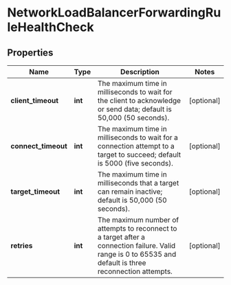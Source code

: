 # NetworkLoadBalancerForwardingRuleHealthCheck

## Properties
| Name | Type | Description | Notes |
| ------------ | ------------- | ------------- | ------------- |
| **client_timeout** | **int** | The maximum time in milliseconds to wait for the client to acknowledge or send data; default is 50,000 (50 seconds). | [optional]  |
| **connect_timeout** | **int** | The maximum time in milliseconds to wait for a connection attempt to a target to succeed; default is 5000 (five seconds). | [optional]  |
| **target_timeout** | **int** | The maximum time in milliseconds that a target can remain inactive; default is 50,000 (50 seconds). | [optional]  |
| **retries** | **int** | The maximum number of attempts to reconnect to a target after a connection failure. Valid range is 0 to 65535 and default is three reconnection attempts. | [optional]  |


